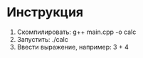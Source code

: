 # Инструкция
1. Скомпилировать: g++ main.cpp -o calc
2. Запустить: ./calc
3. Ввести выражение, например: 3 + 4

